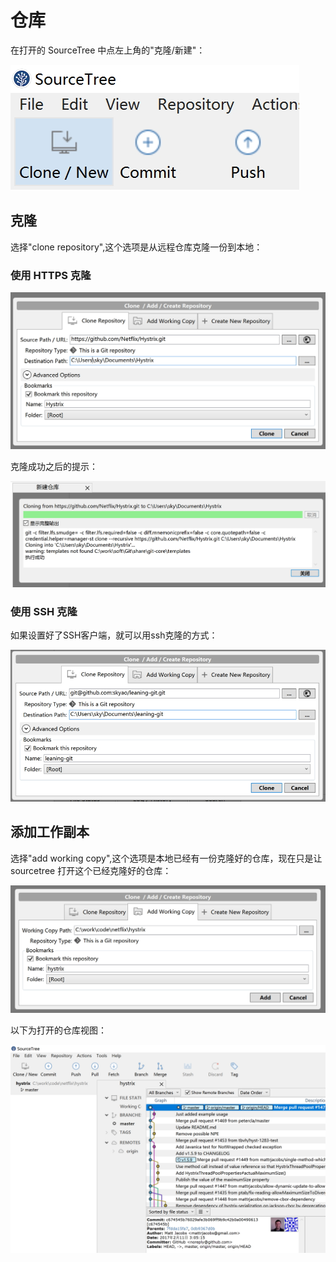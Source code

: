 # 仓库

在打开的 SourceTree 中点左上角的"克隆/新建"：

![](images/repository/clone-or-create.jpg)

## 克隆

选择"clone repository",这个选项是从远程仓库克隆一份到本地：

### 使用 HTTPS 克隆

![](images/repository/clone.jpg)

克隆成功之后的提示：

![](images/repository/clone-success.jpg)

### 使用 SSH 克隆

如果设置好了SSH客户端，就可以用ssh克隆的方式：

![](images/repository/openssh.jpg)

## 添加工作副本

选择"add working copy",这个选项是本地已经有一份克隆好的仓库，现在只是让 sourcetree 打开这个已经克隆好的仓库：

![](images/repository/working-copy.jpg)

以下为打开的仓库视图：

![](images/repository/done.jpg)




